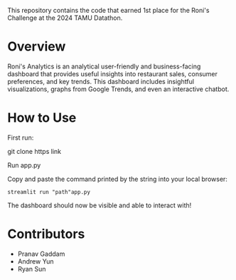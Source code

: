 This repository contains the code that earned 1st place for the Roni's Challenge at the 2024 TAMU Datathon.

# Overview
Roni's Analytics is an analytical user-friendly and business-facing dashboard that provides useful insights into restaurant sales, consumer preferences, and key trends. This dashboard includes insightful visualizations, graphs from Google Trends, and even an interactive chatbot.

# How to Use
First run:

   git clone https link

Run app.py

Copy and paste the command printed by the string into your local browser:

    streamlit run "path"app.py

The dashboard should now be visible and able to interact with!


# Contributors
- Pranav Gaddam
- Andrew Yun
- Ryan Sun



